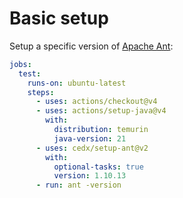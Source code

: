 # Basic setup
Setup a specific version of [Apache Ant](https://ant.apache.org):

```yaml
jobs:
  test:
    runs-on: ubuntu-latest
    steps:
      - uses: actions/checkout@v4
      - uses: actions/setup-java@v4
        with:
          distribution: temurin
          java-version: 21
      - uses: cedx/setup-ant@v2
        with:
          optional-tasks: true
          version: 1.10.13
      - run: ant -version
```
